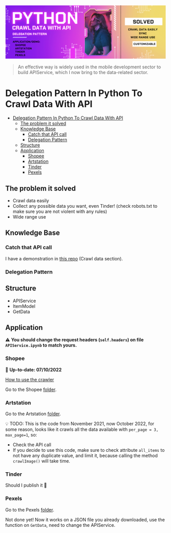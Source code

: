 <p align="center">
  <br />
    <a title="banner" href="#"><img width="600px" src="img/banner.png" alt="banner" /></a>
  <br/>
</p>

> An effective way is widely used in the mobile development sector to build APIService, which I now bring to the data-related sector.

# Delegation Pattern In Python To Crawl Data With API

- [Delegation Pattern In Python To Crawl Data With API](#delegation-pattern-in-python-to-crawl-data-with-api)
  - [The problem it solved](#the-problem-it-solved)
  - [Knowledge Base](#knowledge-base)
    - [Catch that API call](#catch-that-api-call)
    - [Delegation Pattern](#delegation-pattern)
  - [Structure](#structure)
  - [Application](#application)
    - [Shopee](#shopee)
    - [Artstation](#artstation)
    - [Tinder](#tinder)
    - [Pexels](#pexels)

## The problem it solved

- Crawl data easily
- Collect any possible data you want, even Tinder! (check robots.txt to make sure you are not violent with any rules)
- Wide range use

## Knowledge Base

### Catch that API call

I have a demonstration in [this repo](https://github.com/comphilano/ds_final/blob/main/Slide.pdf) (Crawl data section).

### Delegation Pattern

## Structure

- APIService
- ItemModel
- GetData

## Application

:warning: **You should change the request headers (`self.headers`) on file `APIService.ipynb` to match yours.**

### Shopee

 :loudspeaker: **Up-to-date: 07/10/2022**

 [How to use the crawler](https://github.com/comphilano/ds_final#crawler)

Go to the Shopee [folder](application/shopee).

### Artstation

Go to the Artstation [folder](application/artstation).

:bulb: TODO: This is the code from November 2021, now October 2022, for some reason, looks like it crawls all the data available with `per_page = 3, max_page=1`, so:

- Check the API call
- If you decide to use this code, make sure to check attribute `all_items` to not have any duplicate value, and limit it, because calling the method `crawlImage()` will take time.

### Tinder

Should I publish it 🤔

### Pexels

Go to the Pexels [folder](application/Pexels).

Not done yet! Now it works on a JSON file you already downloaded, use the function on `GetData`, need to change the APIService.

